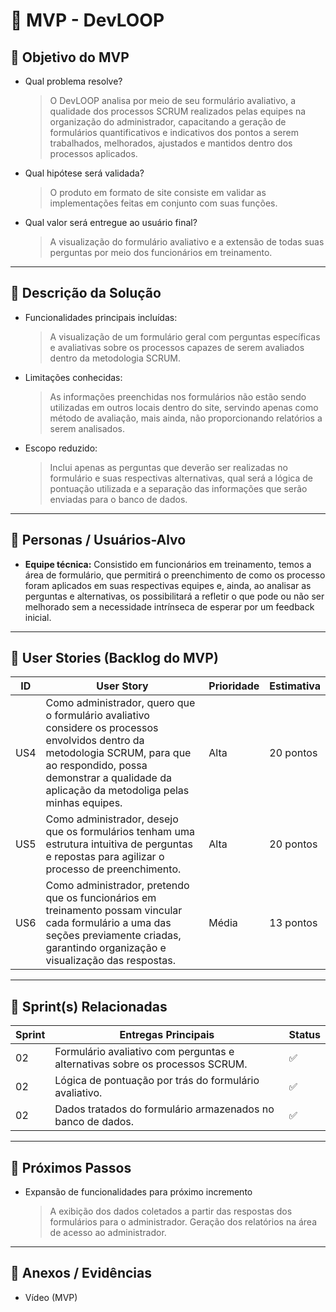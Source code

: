 # 📌 MVP - DevLOOP

## 🎯 Objetivo do MVP

- Qual problema resolve?

  > O DevLOOP analisa por meio de seu formulário avaliativo, a qualidade dos processos SCRUM realizados pelas equipes na organização do administrador, capacitando a geração de formulários quantificativos e indicativos dos pontos a serem trabalhados, melhorados, ajustados e mantidos dentro dos processos aplicados.

- Qual hipótese será validada?

  > O produto em formato de site consiste em validar as implementações feitas em conjunto com suas funções.

- Qual valor será entregue ao usuário final?
  > A visualização do formulário avaliativo e a extensão de todas suas perguntas por meio dos funcionários em treinamento.

---

## 📝 Descrição da Solução

- Funcionalidades principais incluídas:

  > A visualização de um formulário geral com perguntas específicas e avaliativas sobre os processos capazes de serem avaliados dentro da metodologia SCRUM.

- Limitações conhecidas:

  > As informações preenchidas nos formulários não estão sendo utilizadas em outros locais dentro do site, servindo apenas como método de avaliação, mais ainda, não proporcionando relatórios a serem analisados.

- Escopo reduzido:
  > Inclui apenas as perguntas que deverão ser realizadas no formulário e suas respectivas alternativas, qual será a lógica de pontuação utilizada e a separação das informações que serão enviadas para o banco de dados.

---

## 👥 Personas / Usuários-Alvo

- **Equipe técnica:** Consistido em funcionários em treinamento, temos a área de formulário, que permitirá o preenchimento de como os processo foram aplicados em suas respectivas equipes e, ainda, ao analisar as perguntas e alternativas, os possibilitará a refletir o que pode ou não ser melhorado sem a necessidade intrínseca de esperar por um feedback inicial.

---

## 🔑 User Stories (Backlog do MVP)

| ID  | User Story                                                                                                                                                                                                                 | Prioridade | Estimativa |
| --- | -------------------------------------------------------------------------------------------------------------------------------------------------------------------------------------------------------------------------- | ---------- | ---------- |
| US4 | Como administrador, quero que o formulário avaliativo considere os processos envolvidos dentro da metodologia SCRUM, para que ao respondido, possa demonstrar a qualidade da aplicação da metodoliga pelas minhas equipes. | Alta       | 20 pontos  |
| US5 | Como administrador, desejo que os formulários tenham uma estrutura intuitiva de perguntas e repostas para agilizar o processo de preenchimento.                                                                            | Alta       | 20 pontos  |
| US6 | Como administrador, pretendo que os funcionários em treinamento possam vincular cada formulário a uma das seções previamente criadas, garantindo organização e visualização das respostas.                                 | Média      | 13 pontos  |

---

## 📅 Sprint(s) Relacionadas

| Sprint | Entregas Principais                                                          | Status |
| ------ | ---------------------------------------------------------------------------- | ------ |
| 02     | Formulário avaliativo com perguntas e alternativas sobre os processos SCRUM. | ✅     |
| 02     | Lógica de pontuação por trás do formulário avaliativo.                       | ✅     |
| 02     | Dados tratados do formulário armazenados no banco de dados.                  | ✅     |

---

## 🚀 Próximos Passos

- Expansão de funcionalidades para próximo incremento

  > A exibição dos dados coletados a partir das respostas dos formulários para o administrador. Geração dos relatórios na área de acesso ao administrador.

---

## 📂 Anexos / Evidências

- Vídeo (MVP)
